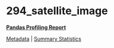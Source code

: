 # 294_satellite_image

[**Pandas Profiling Report**](https://epistasislab.github.io/penn-ml-benchmarks/profile/294_satellite_image.html)

[Metadata](metadata.yaml) | [Summary Statistics](summary_stats.tsv)

